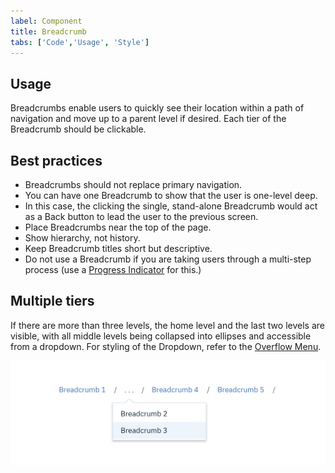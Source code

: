 ```yaml
---
label: Component
title: Breadcrumb
tabs: ['Code','Usage', 'Style']
---
```


## Usage

Breadcrumbs enable users to quickly see their location within a path of navigation and move up to a parent level if desired. Each tier of the Breadcrumb should be clickable.

## Best practices

* Breadcrumbs should not replace primary navigation.
* You can have one Breadcrumb to show that the user is one-level deep.
* In this case, the clicking the single, stand-alone Breadcrumb would act as a Back button to lead the user to the previous screen.
* Place Breadcrumbs near the top of the page.
* Show hierarchy, not history.
* Keep Breadcrumb titles short but descriptive.
* Do not use a Breadcrumb if you are taking users through a multi-step process (use a [Progress Indicator](/components/progress-indicator) for this.)

## Multiple tiers

If there are more than three levels, the home level and the last two levels are visible, with all middle levels being collapsed into ellipses and accessible from a dropdown. For styling of the Dropdown, refer to the [Overflow Menu](/components/overflow-menu).

![multiple tiers of breadcrumb](images/breadcrumb-usage-1.png)
